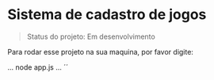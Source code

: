 <h1> Sistema de cadastro de jogos</h1>

> Status do projeto: Em desenvolvimento

Para rodar esse projeto na sua maquina, por favor digite:

...
node app.js
...
´´
